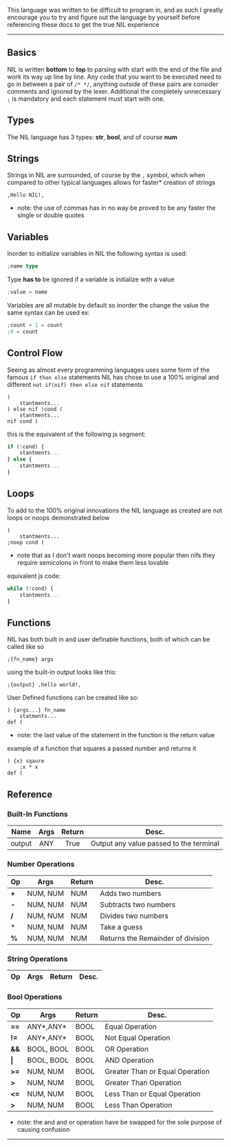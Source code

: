 This language was written to be difficult to program in, and as such I greatly encourage you to try and figure out the language by yourself before referencing these docs to get the true NIL experience

---

## Basics

NIL is written **bottom** to **top** to parsing with start with the end of the file and work its way up line by line. Any code that you want to be executed need to go in between a pair of `/* */`, anything outside of these pairs are consider comments and ignored by the lexer. Additional the completely unnecessary  ```;```  is mandatory and each statement must start with one.

## Types

The NIL language has 3 types: **str**, **bool**, and of course **num**

## Strings

Strings in NIL are surrounded, of course by the `,` symbol, which when compared to other typical languages allows for faster* creation of strings

```
,Hello NIL!,
```

* note: the use of commas has in no way be proved to be any faster the single or double quotes 

## Variables

Inorder to initialize variables in NIL the following syntax is used:

```rust
;name type
```

Type **has to** be ignored if a variable is initialize with a value

```rust
;value = name
```

Variables are all mutable by default so inorder the change the value the same syntax can be used ex:

```Rust
;count + 1 = count
;0 = count
```

## Control Flow

Seeing as almost every programming languages uses some form of the famous ```if then else``` statements NIL has chose to use a 100% original and different ```not if(nif) then else nif``` statements

```
)
    stantments...
) else nif !cond (
    stantments...
nif cond (
```

this is the equivalent of the following js segment: 

```javascript
if (!cond) {
    stantments...
} else {
    stantments...
}
```

## Loops

To add to the 100% original innovations the NIL language as created are not loops or noops demonstrated below

```
)
    stantments...
;noop cond (
```

* note that as I don't want noops becoming more popular then nifs they require semicolons in front to make them less lovable

equivalent js code:

```js
while (!cond) {
    stantments...
}
```

## Functions

NIL has both built in and user definable functions, both of which can be called like so

```
;{fn_name} args
```

using the built-in output looks like this:

```
;{output} ,hello world!,
```

User Defined functions can be created like so:

```
) {args...} fn_name
    statments...
def (
```

* note:  the last value of the statement in the function is the return value

example of a function that squares a passed number and returns it 

```
) {x} sqaure
    ;x * x
def (
```

## Reference

### Built-In Functions

| Name   | Args | Return | Desc.                                   |
|:------:|:----:|:------:|:---------------------------------------:|
| output | ANY  | True   | Output any value passed to the terminal |

### Number Operations

| Op    | Args     | Return | Desc.                             |
| ----- | -------- | ------ | --------------------------------- |
| **+** | NUM, NUM | NUM    | Adds two numbers                  |
| **-** | NUM, NUM | NUM    | Subtracts two numbers             |
| **/** | NUM, NUM | NUM    | Divides two numbers               |
| *     | NUM, NUM | NUM    | Take a guess                      |
| **%** | NUM, NUM | NUM    | Returns the Remainder of division |

### String Operations

| Op  | Args | Return | Desc. |
| --- | ---- | ------ | ----- |

### Bool Operations

| Op     | Args       | Return | Desc.                           |
| ------ | ---------- | ------ | ------------------------------- |
| **==** | ANY*,ANY*  | BOOL   | Equal Operation                 |
| **!=** | ANY*,ANY*  | BOOL   | Not Equal Operation             |
| **&&** | BOOL, BOOL | BOOL   | OR Operation                    |
| **\|** | BOOL, BOOL | BOOL   | AND Operation                   |
| **>=** | NUM, NUM   | BOOL   | Greater Than or Equal Operation |
| **>**  | NUM, NUM   | BOOL   | Greater Than Operation          |
| **<=** | NUM, NUM   | BOOL   | Less Than or Equal Operation    |
| **>**  | NUM, NUM   | BOOL   | Less Than Operation             |

- note: the and and or operation have be swapped for the sole purpose of causing confusion

---
